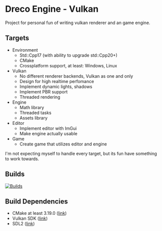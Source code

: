 # Dreco Engine - Vulkan
Project for personal fun of writing vulkan renderer and an game engine.

## Targets
* Environment 
  * Std::Cpp17 (with ability to upgrade std::Cpp20+)
  * CMake
  * Crossplatform support, at least: Windows, Linux
* Vulkan
  * No different renderer backends, Vulkan as one and only
  * Design for high realtime perfomance
  * Implement dynamic lights, shadows
  * Implement PBR support
  * Threaded rendering
* Engine 
  * Math library
  * Threaded tasks
  * Assets library
* Editor
  * Implement editor with ImGui
  * Make engine actually usable
* Game
  * Create game that utilizes editor and engine

I'm not expecting myself to handle every target, but its fun have something to work towards.

  
## Builds
[![Builds](https://github.com/GloryOfNight/dreco-engine-vulkan/actions/workflows/builds.yml/badge.svg?branch=development)](https://github.com/GloryOfNight/dreco-engine-vulkan/actions/workflows/builds.yml)

 ## Build Dependencies
- CMake at least 3.19.0 ([link](https://cmake.org/))
- Vulkan SDK ([link](https://vulkan.lunarg.com/))
- SDL2 ([link](https://github.com/libsdl-org/SDL))
